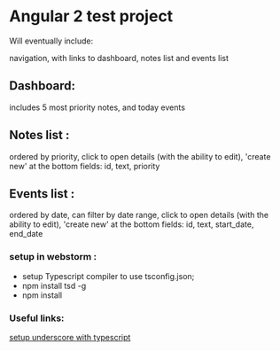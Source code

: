 # Angular 2 test project

Will eventually include:

navigation, with links to dashboard, notes list and events list

## Dashboard:
includes 5 most priority notes, and today events

## Notes list : 
ordered by priority, click to open details (with the ability to edit), 'create new' at the bottom
fields: id, text, priority

## Events list : 
ordered by date, can filter by date range, click to open details (with the ability to edit), 'create new' at the bottom
fields: id, text, start_date, end_date

### setup in webstorm :
-  setup Typescript compiler to use tsconfig.json;
-  npm install tsd -g
-  npm install


### Useful links:
[setup underscore with typescript](https://medium.com/@s_eschweiler/using-external-libraries-with-angular-2-87e06db8e5d1)
